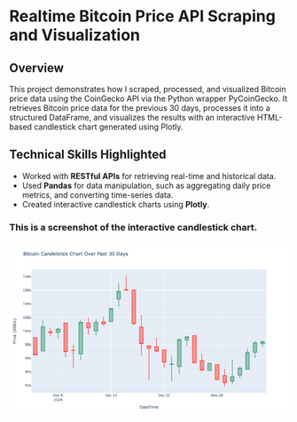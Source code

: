 # Realtime Bitcoin Price API Scraping and Visualization

## Overview
This project demonstrates how I scraped, processed, and visualized Bitcoin price data using the CoinGecko API via the Python wrapper PyCoinGecko. It retrieves Bitcoin price data for the previous 30 days, processes it into a structured DataFrame, and visualizes the results with an interactive HTML-based candlestick chart generated using Plotly.

## Technical Skills Highlighted
- Worked with **RESTful APIs** for retrieving real-time and historical data.
- Used **Pandas** for data manipulation, such as aggregating daily price metrics, and converting time-series data.
- Created interactive candlestick charts using **Plotly**.

### This is a screenshot of the interactive candlestick chart.
![alt_text](bitcoin_price_plotly.png)


